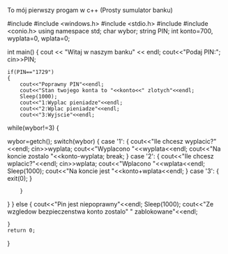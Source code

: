 
To mój pierwszy progam w c++
(Prosty sumulator banku)

#include <iostream>
#include <windows.h>
#include <stdio.h>
#include <cstdlib>
#include <conio.h>
using namespace std;
char wybor;
string PIN;
int konto=700, wyplata=0, wplata=0;

int main()
{
    cout << "Witaj w naszym banku" << endl;
    cout<<"Podaj PIN:";
    cin>>PIN;

    if(PIN=="1729")
    {
        cout<<"Poprawny PIN"<<endl;
        cout<<"Stan twojego konta to "<<konto<<" zlotych"<<endl;
        Sleep(1000);
        cout<<"1:Wyplac pieniadze"<<endl;
        cout<<"2:Wplac pieniadze"<<endl;
        cout<<"3:Wyjscie"<<endl;
while(wybor!=3)
{

wybor=getch();
        switch(wybor)
        {
            case '1':
                {
                    cout<<"Ile chcesz wyplacic?"<<endl;
                    cin>>wyplata;
                    cout<<"Wyplacono "<<wyplata<<endl;
                    cout<<"Na koncie zostalo "<<konto-wyplata;
                    break;
                }
            case '2':
                {
                    cout<<"Ile chcesz wplacic?"<<endl;
                    cin>>wplata;
                    cout<<"Wplacono "<<wplata<<endl;
                    Sleep(1000);
                    cout<<"Na koncie jest "<<konto+wplata<<endl;
                }
            case '3':
                {
                    exit(0);
                }

        }
}
    }
    else
    {
        cout<<"Pin jest niepoprawny"<<endl;
        Sleep(1000);
        cout<<"Ze wzgledow bezpieczenstwa konto zostalo"
        " zablokowane"<<endl;


    }
    return 0;
}


